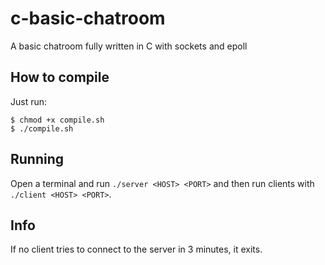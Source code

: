 # c-basic-chatroom
A basic chatroom fully written in C with sockets and epoll

## How to compile
Just run:
```
$ chmod +x compile.sh
$ ./compile.sh
```

## Running
Open a terminal and run `./server <HOST> <PORT>` and then run clients with `./client <HOST> <PORT>`.

## Info
If no client tries to connect to the server in 3 minutes, it exits.
